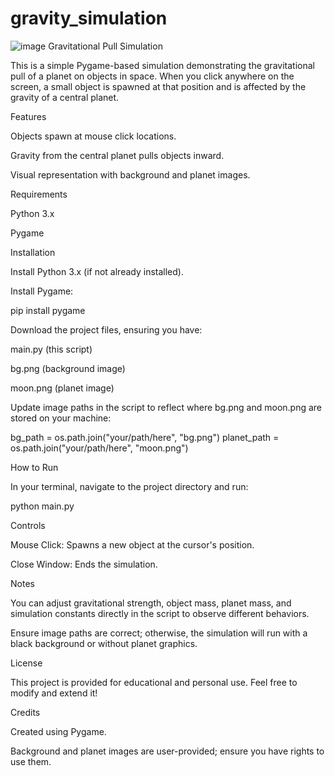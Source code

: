 # gravity_simulation

![image](https://github.com/user-attachments/assets/f07096f6-f313-4561-974a-ee976f88b72b)
Gravitational Pull Simulation

This is a simple Pygame-based simulation demonstrating the gravitational pull of a planet on objects in space. When you click anywhere on the screen, a small object is spawned at that position and is affected by the gravity of a central planet.

Features

Objects spawn at mouse click locations.

Gravity from the central planet pulls objects inward.

Visual representation with background and planet images.

Requirements

Python 3.x

Pygame

Installation

Install Python 3.x (if not already installed).

Install Pygame:

pip install pygame

Download the project files, ensuring you have:

main.py (this script)

bg.png (background image)

moon.png (planet image)

Update image paths in the script to reflect where bg.png and moon.png are stored on your machine:

bg_path = os.path.join("your/path/here", "bg.png")
planet_path = os.path.join("your/path/here", "moon.png")

How to Run

In your terminal, navigate to the project directory and run:

python main.py

Controls

Mouse Click: Spawns a new object at the cursor's position.

Close Window: Ends the simulation.

Notes

You can adjust gravitational strength, object mass, planet mass, and simulation constants directly in the script to observe different behaviors.

Ensure image paths are correct; otherwise, the simulation will run with a black background or without planet graphics.

License

This project is provided for educational and personal use. Feel free to modify and extend it!

Credits

Created using Pygame.

Background and planet images are user-provided; ensure you have rights to use them.
